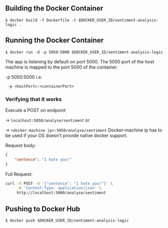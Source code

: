 ## Building the Docker Container

```
$ docker build -f Dockerfile -t $DOCKER_USER_ID/sentiment-analysis-logic .
```

## Running the Docker Container

```
$ docker run -d -p 5050:5000 $DOCKER_USER_ID/sentiment-analysis-logic
```

The app is listening by default on port 5000. The 5050 port of the host machine is mapped to the port 5000 of the container.

-p 5050:5000 i.e.

``` -p <hostPort>:<containerPort>```

### Verifying that it works

Execute a POST on endpoint 

-> `localhost:5050/analyse/sentiment` or 

-> `<docker-machine ip>:5050/analyse/sentiment` Docker-machine ip has to be used if your OS doesn't provide native docker support. 

Request body:

```json
{
    "sentence": "I hate you!"
}
```
Full Request:

```sh
curl -X POST -d '{"sentence": "I hate you!"}' \
     -H 'Content-Type: application/json' \
     http://localhost:5000/analyse/sentiment
```

## Pushing to Docker Hub

```
$ docker push $DOCKER_USER_ID/sentiment-analysis-logic
```
